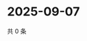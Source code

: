 # 2025-09-07

共 0 条

<!-- BEGIN ZHIHUVIDEO -->
<!-- 最后更新时间 Sun Sep 07 2025 08:55:40 GMT+0800 (China Standard Time) -->

<!-- END ZHIHUVIDEO -->

